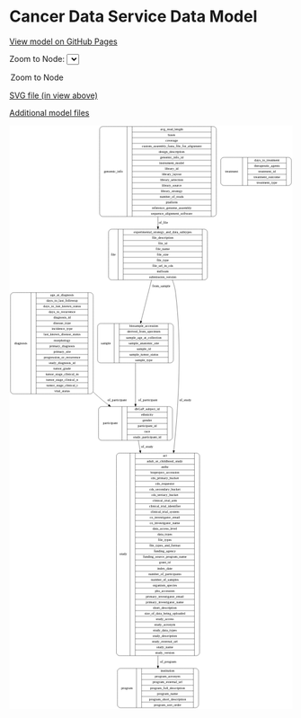 <link rel='stylesheet' href="assets/style.css">
<link rel='stylesheet' href="https://unpkg.com/leaflet@1.5.1/dist/leaflet.css" integrity="sha512-xwE/Az9zrjBIphAcBb3F6JVqxf46+CDLwfLMHloNu6KEQCAWi6HcDUbeOfBIptF7tcCzusKFjFw2yuvEpDL9wQ==" crossorigin="">
<script type="text/javascript" src="https://code.jquery.com/jquery-3.2.1.min.js"></script>
<script type="text/javascript"  src="https://unpkg.com/leaflet@1.5.1/dist/leaflet.js"></script>
<script type="text/javascript" src="assets/actions.js"></script>

Cancer Data Service Data Model
==============================

[View model on GitHub Pages](https://cbiit.github.io/cds-model)



Zoom to Node: <select id="node_select">
  <option value="">Zoom to Node</option>
</select>
<div id="model"></div>

<p>
<a href="./model-desc/cds-model.svg">SVG file (in view above)</a>
<p>
<a href="./model-desc">Additional model files</a>
<div id='graph' style='display:off;'>
<svg width="1157pt" height="2385pt"
 viewBox="0.00 0.00 1156.50 2385.00" xmlns="http://www.w3.org/2000/svg" xmlns:xlink="http://www.w3.org/1999/xlink">
<g id="graph0" class="graph" transform="scale(1 1) rotate(0) translate(4 2381)">
<title>Perl</title>
<polygon fill="#ffffff" stroke="transparent" points="-4,4 -4,-2381 1152.5,-2381 1152.5,4 -4,4"/>
<!-- diagnosis -->
<g id="node1" class="node">
<title>diagnosis</title>
<path fill="none" stroke="#000000" d="M12,-1283.5C12,-1283.5 326,-1283.5 326,-1283.5 332,-1283.5 338,-1289.5 338,-1295.5 338,-1295.5 338,-1685.5 338,-1685.5 338,-1691.5 332,-1697.5 326,-1697.5 326,-1697.5 12,-1697.5 12,-1697.5 6,-1697.5 0,-1691.5 0,-1685.5 0,-1685.5 0,-1295.5 0,-1295.5 0,-1289.5 6,-1283.5 12,-1283.5"/>
<text text-anchor="middle" x="42" y="-1486.8" font-family="Times,serif" font-size="14.00" fill="#000000">diagnosis</text>
<polyline fill="none" stroke="#000000" points="84,-1283.5 84,-1697.5 "/>
<text text-anchor="middle" x="94.5" y="-1486.8" font-family="Times,serif" font-size="14.00" fill="#000000"> </text>
<polyline fill="none" stroke="#000000" points="105,-1283.5 105,-1697.5 "/>
<text text-anchor="middle" x="211" y="-1682.3" font-family="Times,serif" font-size="14.00" fill="#000000">age_at_diagnosis</text>
<polyline fill="none" stroke="#000000" points="105,-1674.5 317,-1674.5 "/>
<text text-anchor="middle" x="211" y="-1659.3" font-family="Times,serif" font-size="14.00" fill="#000000">days_to_last_followup</text>
<polyline fill="none" stroke="#000000" points="105,-1651.5 317,-1651.5 "/>
<text text-anchor="middle" x="211" y="-1636.3" font-family="Times,serif" font-size="14.00" fill="#000000">days_to_last_known_status</text>
<polyline fill="none" stroke="#000000" points="105,-1628.5 317,-1628.5 "/>
<text text-anchor="middle" x="211" y="-1613.3" font-family="Times,serif" font-size="14.00" fill="#000000">days_to_recurrence</text>
<polyline fill="none" stroke="#000000" points="105,-1605.5 317,-1605.5 "/>
<text text-anchor="middle" x="211" y="-1590.3" font-family="Times,serif" font-size="14.00" fill="#000000">diagnosis_id</text>
<polyline fill="none" stroke="#000000" points="105,-1582.5 317,-1582.5 "/>
<text text-anchor="middle" x="211" y="-1567.3" font-family="Times,serif" font-size="14.00" fill="#000000">disease_type</text>
<polyline fill="none" stroke="#000000" points="105,-1559.5 317,-1559.5 "/>
<text text-anchor="middle" x="211" y="-1544.3" font-family="Times,serif" font-size="14.00" fill="#000000">incidence_type</text>
<polyline fill="none" stroke="#000000" points="105,-1536.5 317,-1536.5 "/>
<text text-anchor="middle" x="211" y="-1521.3" font-family="Times,serif" font-size="14.00" fill="#000000">last_known_disease_status</text>
<polyline fill="none" stroke="#000000" points="105,-1513.5 317,-1513.5 "/>
<text text-anchor="middle" x="211" y="-1498.3" font-family="Times,serif" font-size="14.00" fill="#000000">morphology</text>
<polyline fill="none" stroke="#000000" points="105,-1490.5 317,-1490.5 "/>
<text text-anchor="middle" x="211" y="-1475.3" font-family="Times,serif" font-size="14.00" fill="#000000">primary_diagnosis</text>
<polyline fill="none" stroke="#000000" points="105,-1467.5 317,-1467.5 "/>
<text text-anchor="middle" x="211" y="-1452.3" font-family="Times,serif" font-size="14.00" fill="#000000">primary_site</text>
<polyline fill="none" stroke="#000000" points="105,-1444.5 317,-1444.5 "/>
<text text-anchor="middle" x="211" y="-1429.3" font-family="Times,serif" font-size="14.00" fill="#000000">progression_or_recurrence</text>
<polyline fill="none" stroke="#000000" points="105,-1421.5 317,-1421.5 "/>
<text text-anchor="middle" x="211" y="-1406.3" font-family="Times,serif" font-size="14.00" fill="#000000">study_diagnosis_id</text>
<polyline fill="none" stroke="#000000" points="105,-1398.5 317,-1398.5 "/>
<text text-anchor="middle" x="211" y="-1383.3" font-family="Times,serif" font-size="14.00" fill="#000000">tumor_grade</text>
<polyline fill="none" stroke="#000000" points="105,-1375.5 317,-1375.5 "/>
<text text-anchor="middle" x="211" y="-1360.3" font-family="Times,serif" font-size="14.00" fill="#000000">tumor_stage_clinical_m</text>
<polyline fill="none" stroke="#000000" points="105,-1352.5 317,-1352.5 "/>
<text text-anchor="middle" x="211" y="-1337.3" font-family="Times,serif" font-size="14.00" fill="#000000">tumor_stage_clinical_n</text>
<polyline fill="none" stroke="#000000" points="105,-1329.5 317,-1329.5 "/>
<text text-anchor="middle" x="211" y="-1314.3" font-family="Times,serif" font-size="14.00" fill="#000000">tumor_stage_clinical_t</text>
<polyline fill="none" stroke="#000000" points="105,-1306.5 317,-1306.5 "/>
<text text-anchor="middle" x="211" y="-1291.3" font-family="Times,serif" font-size="14.00" fill="#000000">vital_status</text>
<polyline fill="none" stroke="#000000" points="317,-1283.5 317,-1697.5 "/>
<text text-anchor="middle" x="327.5" y="-1486.8" font-family="Times,serif" font-size="14.00" fill="#000000"> </text>
</g>
<!-- participant -->
<g id="node3" class="node">
<title>participant</title>
<path fill="none" stroke="#000000" d="M372,-1093.5C372,-1093.5 650,-1093.5 650,-1093.5 656,-1093.5 662,-1099.5 662,-1105.5 662,-1105.5 662,-1219.5 662,-1219.5 662,-1225.5 656,-1231.5 650,-1231.5 650,-1231.5 372,-1231.5 372,-1231.5 366,-1231.5 360,-1225.5 360,-1219.5 360,-1219.5 360,-1105.5 360,-1105.5 360,-1099.5 366,-1093.5 372,-1093.5"/>
<text text-anchor="middle" x="408" y="-1158.8" font-family="Times,serif" font-size="14.00" fill="#000000">participant</text>
<polyline fill="none" stroke="#000000" points="456,-1093.5 456,-1231.5 "/>
<text text-anchor="middle" x="466.5" y="-1158.8" font-family="Times,serif" font-size="14.00" fill="#000000"> </text>
<polyline fill="none" stroke="#000000" points="477,-1093.5 477,-1231.5 "/>
<text text-anchor="middle" x="559" y="-1216.3" font-family="Times,serif" font-size="14.00" fill="#000000">dbGaP_subject_id</text>
<polyline fill="none" stroke="#000000" points="477,-1208.5 641,-1208.5 "/>
<text text-anchor="middle" x="559" y="-1193.3" font-family="Times,serif" font-size="14.00" fill="#000000">ethnicity</text>
<polyline fill="none" stroke="#000000" points="477,-1185.5 641,-1185.5 "/>
<text text-anchor="middle" x="559" y="-1170.3" font-family="Times,serif" font-size="14.00" fill="#000000">gender</text>
<polyline fill="none" stroke="#000000" points="477,-1162.5 641,-1162.5 "/>
<text text-anchor="middle" x="559" y="-1147.3" font-family="Times,serif" font-size="14.00" fill="#000000">participant_id</text>
<polyline fill="none" stroke="#000000" points="477,-1139.5 641,-1139.5 "/>
<text text-anchor="middle" x="559" y="-1124.3" font-family="Times,serif" font-size="14.00" fill="#000000">race</text>
<polyline fill="none" stroke="#000000" points="477,-1116.5 641,-1116.5 "/>
<text text-anchor="middle" x="559" y="-1101.3" font-family="Times,serif" font-size="14.00" fill="#000000">study_participant_id</text>
<polyline fill="none" stroke="#000000" points="641,-1093.5 641,-1231.5 "/>
<text text-anchor="middle" x="651.5" y="-1158.8" font-family="Times,serif" font-size="14.00" fill="#000000"> </text>
</g>
<!-- diagnosis&#45;&gt;participant -->
<g id="edge6" class="edge">
<title>diagnosis&#45;&gt;participant</title>
<path fill="none" stroke="#000000" d="M338.1294,-1291.3634C341.0839,-1288.5331 344.0419,-1285.7432 347,-1283 363.7744,-1267.4442 382.555,-1252.0486 401.2538,-1237.7274"/>
<polygon fill="#000000" stroke="#000000" points="403.4036,-1240.4897 409.2565,-1231.6582 399.1737,-1234.9122 403.4036,-1240.4897"/>
<text text-anchor="middle" x="435.5" y="-1253.8" font-family="Times,serif" font-size="14.00" fill="#000000">of_participant</text>
</g>
<!-- sample -->
<g id="node2" class="node">
<title>sample</title>
<path fill="none" stroke="#000000" d="M368,-1410C368,-1410 654,-1410 654,-1410 660,-1410 666,-1416 666,-1422 666,-1422 666,-1559 666,-1559 666,-1565 660,-1571 654,-1571 654,-1571 368,-1571 368,-1571 362,-1571 356,-1565 356,-1559 356,-1559 356,-1422 356,-1422 356,-1416 362,-1410 368,-1410"/>
<text text-anchor="middle" x="390" y="-1486.8" font-family="Times,serif" font-size="14.00" fill="#000000">sample</text>
<polyline fill="none" stroke="#000000" points="424,-1410 424,-1571 "/>
<text text-anchor="middle" x="434.5" y="-1486.8" font-family="Times,serif" font-size="14.00" fill="#000000"> </text>
<polyline fill="none" stroke="#000000" points="445,-1410 445,-1571 "/>
<text text-anchor="middle" x="545" y="-1555.8" font-family="Times,serif" font-size="14.00" fill="#000000">biosample_accession</text>
<polyline fill="none" stroke="#000000" points="445,-1548 645,-1548 "/>
<text text-anchor="middle" x="545" y="-1532.8" font-family="Times,serif" font-size="14.00" fill="#000000">derived_from_specimen</text>
<polyline fill="none" stroke="#000000" points="445,-1525 645,-1525 "/>
<text text-anchor="middle" x="545" y="-1509.8" font-family="Times,serif" font-size="14.00" fill="#000000">sample_age_at_collection</text>
<polyline fill="none" stroke="#000000" points="445,-1502 645,-1502 "/>
<text text-anchor="middle" x="545" y="-1486.8" font-family="Times,serif" font-size="14.00" fill="#000000">sample_anatomic_site</text>
<polyline fill="none" stroke="#000000" points="445,-1479 645,-1479 "/>
<text text-anchor="middle" x="545" y="-1463.8" font-family="Times,serif" font-size="14.00" fill="#000000">sample_id</text>
<polyline fill="none" stroke="#000000" points="445,-1456 645,-1456 "/>
<text text-anchor="middle" x="545" y="-1440.8" font-family="Times,serif" font-size="14.00" fill="#000000">sample_tumor_status</text>
<polyline fill="none" stroke="#000000" points="445,-1433 645,-1433 "/>
<text text-anchor="middle" x="545" y="-1417.8" font-family="Times,serif" font-size="14.00" fill="#000000">sample_type</text>
<polyline fill="none" stroke="#000000" points="645,-1410 645,-1571 "/>
<text text-anchor="middle" x="655.5" y="-1486.8" font-family="Times,serif" font-size="14.00" fill="#000000"> </text>
</g>
<!-- sample&#45;&gt;participant -->
<g id="edge7" class="edge">
<title>sample&#45;&gt;participant</title>
<path fill="none" stroke="#000000" d="M511,-1409.8421C511,-1358.7344 511,-1292.9196 511,-1242.0303"/>
<polygon fill="#000000" stroke="#000000" points="514.5001,-1241.7346 511,-1231.7347 507.5001,-1241.7347 514.5001,-1241.7346"/>
<text text-anchor="middle" x="561.5" y="-1253.8" font-family="Times,serif" font-size="14.00" fill="#000000">of_participant</text>
</g>
<!-- study -->
<g id="node4" class="node">
<title>study</title>
<path fill="none" stroke="#000000" d="M445,-213.5C445,-213.5 761,-213.5 761,-213.5 767,-213.5 773,-219.5 773,-225.5 773,-225.5 773,-1029.5 773,-1029.5 773,-1035.5 767,-1041.5 761,-1041.5 761,-1041.5 445,-1041.5 445,-1041.5 439,-1041.5 433,-1035.5 433,-1029.5 433,-1029.5 433,-225.5 433,-225.5 433,-219.5 439,-213.5 445,-213.5"/>
<text text-anchor="middle" x="461" y="-623.8" font-family="Times,serif" font-size="14.00" fill="#000000">study</text>
<polyline fill="none" stroke="#000000" points="489,-213.5 489,-1041.5 "/>
<text text-anchor="middle" x="499.5" y="-623.8" font-family="Times,serif" font-size="14.00" fill="#000000"> </text>
<polyline fill="none" stroke="#000000" points="510,-213.5 510,-1041.5 "/>
<text text-anchor="middle" x="631" y="-1026.3" font-family="Times,serif" font-size="14.00" fill="#000000">acl</text>
<polyline fill="none" stroke="#000000" points="510,-1018.5 752,-1018.5 "/>
<text text-anchor="middle" x="631" y="-1003.3" font-family="Times,serif" font-size="14.00" fill="#000000">adult_or_childhood_study</text>
<polyline fill="none" stroke="#000000" points="510,-995.5 752,-995.5 "/>
<text text-anchor="middle" x="631" y="-980.3" font-family="Times,serif" font-size="14.00" fill="#000000">authz</text>
<polyline fill="none" stroke="#000000" points="510,-972.5 752,-972.5 "/>
<text text-anchor="middle" x="631" y="-957.3" font-family="Times,serif" font-size="14.00" fill="#000000">bioproject_accession</text>
<polyline fill="none" stroke="#000000" points="510,-949.5 752,-949.5 "/>
<text text-anchor="middle" x="631" y="-934.3" font-family="Times,serif" font-size="14.00" fill="#000000">cds_primary_bucket</text>
<polyline fill="none" stroke="#000000" points="510,-926.5 752,-926.5 "/>
<text text-anchor="middle" x="631" y="-911.3" font-family="Times,serif" font-size="14.00" fill="#000000">cds_requestor</text>
<polyline fill="none" stroke="#000000" points="510,-903.5 752,-903.5 "/>
<text text-anchor="middle" x="631" y="-888.3" font-family="Times,serif" font-size="14.00" fill="#000000">cds_secondary_bucket</text>
<polyline fill="none" stroke="#000000" points="510,-880.5 752,-880.5 "/>
<text text-anchor="middle" x="631" y="-865.3" font-family="Times,serif" font-size="14.00" fill="#000000">cds_tertiary_bucket</text>
<polyline fill="none" stroke="#000000" points="510,-857.5 752,-857.5 "/>
<text text-anchor="middle" x="631" y="-842.3" font-family="Times,serif" font-size="14.00" fill="#000000">clinical_trial_arm</text>
<polyline fill="none" stroke="#000000" points="510,-834.5 752,-834.5 "/>
<text text-anchor="middle" x="631" y="-819.3" font-family="Times,serif" font-size="14.00" fill="#000000">clinical_trial_identifier</text>
<polyline fill="none" stroke="#000000" points="510,-811.5 752,-811.5 "/>
<text text-anchor="middle" x="631" y="-796.3" font-family="Times,serif" font-size="14.00" fill="#000000">clinical_trial_system</text>
<polyline fill="none" stroke="#000000" points="510,-788.5 752,-788.5 "/>
<text text-anchor="middle" x="631" y="-773.3" font-family="Times,serif" font-size="14.00" fill="#000000">co_investigator_email</text>
<polyline fill="none" stroke="#000000" points="510,-765.5 752,-765.5 "/>
<text text-anchor="middle" x="631" y="-750.3" font-family="Times,serif" font-size="14.00" fill="#000000">co_investigator_name</text>
<polyline fill="none" stroke="#000000" points="510,-742.5 752,-742.5 "/>
<text text-anchor="middle" x="631" y="-727.3" font-family="Times,serif" font-size="14.00" fill="#000000">data_access_level</text>
<polyline fill="none" stroke="#000000" points="510,-719.5 752,-719.5 "/>
<text text-anchor="middle" x="631" y="-704.3" font-family="Times,serif" font-size="14.00" fill="#000000">data_types</text>
<polyline fill="none" stroke="#000000" points="510,-696.5 752,-696.5 "/>
<text text-anchor="middle" x="631" y="-681.3" font-family="Times,serif" font-size="14.00" fill="#000000">file_types</text>
<polyline fill="none" stroke="#000000" points="510,-673.5 752,-673.5 "/>
<text text-anchor="middle" x="631" y="-658.3" font-family="Times,serif" font-size="14.00" fill="#000000">file_types_and_format</text>
<polyline fill="none" stroke="#000000" points="510,-650.5 752,-650.5 "/>
<text text-anchor="middle" x="631" y="-635.3" font-family="Times,serif" font-size="14.00" fill="#000000">funding_agency</text>
<polyline fill="none" stroke="#000000" points="510,-627.5 752,-627.5 "/>
<text text-anchor="middle" x="631" y="-612.3" font-family="Times,serif" font-size="14.00" fill="#000000">funding_source_program_name</text>
<polyline fill="none" stroke="#000000" points="510,-604.5 752,-604.5 "/>
<text text-anchor="middle" x="631" y="-589.3" font-family="Times,serif" font-size="14.00" fill="#000000">grant_id</text>
<polyline fill="none" stroke="#000000" points="510,-581.5 752,-581.5 "/>
<text text-anchor="middle" x="631" y="-566.3" font-family="Times,serif" font-size="14.00" fill="#000000">index_date</text>
<polyline fill="none" stroke="#000000" points="510,-558.5 752,-558.5 "/>
<text text-anchor="middle" x="631" y="-543.3" font-family="Times,serif" font-size="14.00" fill="#000000">number_of_participants</text>
<polyline fill="none" stroke="#000000" points="510,-535.5 752,-535.5 "/>
<text text-anchor="middle" x="631" y="-520.3" font-family="Times,serif" font-size="14.00" fill="#000000">number_of_samples</text>
<polyline fill="none" stroke="#000000" points="510,-512.5 752,-512.5 "/>
<text text-anchor="middle" x="631" y="-497.3" font-family="Times,serif" font-size="14.00" fill="#000000">organism_species</text>
<polyline fill="none" stroke="#000000" points="510,-489.5 752,-489.5 "/>
<text text-anchor="middle" x="631" y="-474.3" font-family="Times,serif" font-size="14.00" fill="#000000">phs_accession</text>
<polyline fill="none" stroke="#000000" points="510,-466.5 752,-466.5 "/>
<text text-anchor="middle" x="631" y="-451.3" font-family="Times,serif" font-size="14.00" fill="#000000">primary_investigator_email</text>
<polyline fill="none" stroke="#000000" points="510,-443.5 752,-443.5 "/>
<text text-anchor="middle" x="631" y="-428.3" font-family="Times,serif" font-size="14.00" fill="#000000">primary_investigator_name</text>
<polyline fill="none" stroke="#000000" points="510,-420.5 752,-420.5 "/>
<text text-anchor="middle" x="631" y="-405.3" font-family="Times,serif" font-size="14.00" fill="#000000">short_description</text>
<polyline fill="none" stroke="#000000" points="510,-397.5 752,-397.5 "/>
<text text-anchor="middle" x="631" y="-382.3" font-family="Times,serif" font-size="14.00" fill="#000000">size_of_data_being_uploaded</text>
<polyline fill="none" stroke="#000000" points="510,-374.5 752,-374.5 "/>
<text text-anchor="middle" x="631" y="-359.3" font-family="Times,serif" font-size="14.00" fill="#000000">study_access</text>
<polyline fill="none" stroke="#000000" points="510,-351.5 752,-351.5 "/>
<text text-anchor="middle" x="631" y="-336.3" font-family="Times,serif" font-size="14.00" fill="#000000">study_acronym</text>
<polyline fill="none" stroke="#000000" points="510,-328.5 752,-328.5 "/>
<text text-anchor="middle" x="631" y="-313.3" font-family="Times,serif" font-size="14.00" fill="#000000">study_data_types</text>
<polyline fill="none" stroke="#000000" points="510,-305.5 752,-305.5 "/>
<text text-anchor="middle" x="631" y="-290.3" font-family="Times,serif" font-size="14.00" fill="#000000">study_description</text>
<polyline fill="none" stroke="#000000" points="510,-282.5 752,-282.5 "/>
<text text-anchor="middle" x="631" y="-267.3" font-family="Times,serif" font-size="14.00" fill="#000000">study_external_url</text>
<polyline fill="none" stroke="#000000" points="510,-259.5 752,-259.5 "/>
<text text-anchor="middle" x="631" y="-244.3" font-family="Times,serif" font-size="14.00" fill="#000000">study_name</text>
<polyline fill="none" stroke="#000000" points="510,-236.5 752,-236.5 "/>
<text text-anchor="middle" x="631" y="-221.3" font-family="Times,serif" font-size="14.00" fill="#000000">study_version</text>
<polyline fill="none" stroke="#000000" points="752,-213.5 752,-1041.5 "/>
<text text-anchor="middle" x="762.5" y="-623.8" font-family="Times,serif" font-size="14.00" fill="#000000"> </text>
</g>
<!-- participant&#45;&gt;study -->
<g id="edge1" class="edge">
<title>participant&#45;&gt;study</title>
<path fill="none" stroke="#000000" d="M522.886,-1093.3802C525.0676,-1080.6937 527.4829,-1066.6481 530.0742,-1051.5795"/>
<polygon fill="#000000" stroke="#000000" points="533.5563,-1051.9821 531.8017,-1041.5335 526.6575,-1050.7957 533.5563,-1051.9821"/>
<text text-anchor="middle" x="558.5" y="-1063.8" font-family="Times,serif" font-size="14.00" fill="#000000">of_study</text>
</g>
<!-- program -->
<g id="node7" class="node">
<title>program</title>
<path fill="none" stroke="#000000" d="M449,-.5C449,-.5 757,-.5 757,-.5 763,-.5 769,-6.5 769,-12.5 769,-12.5 769,-149.5 769,-149.5 769,-155.5 763,-161.5 757,-161.5 757,-161.5 449,-161.5 449,-161.5 443,-161.5 437,-155.5 437,-149.5 437,-149.5 437,-12.5 437,-12.5 437,-6.5 443,-.5 449,-.5"/>
<text text-anchor="middle" x="476" y="-77.3" font-family="Times,serif" font-size="14.00" fill="#000000">program</text>
<polyline fill="none" stroke="#000000" points="515,-.5 515,-161.5 "/>
<text text-anchor="middle" x="525.5" y="-77.3" font-family="Times,serif" font-size="14.00" fill="#000000"> </text>
<polyline fill="none" stroke="#000000" points="536,-.5 536,-161.5 "/>
<text text-anchor="middle" x="642" y="-146.3" font-family="Times,serif" font-size="14.00" fill="#000000">institution</text>
<polyline fill="none" stroke="#000000" points="536,-138.5 748,-138.5 "/>
<text text-anchor="middle" x="642" y="-123.3" font-family="Times,serif" font-size="14.00" fill="#000000">program_acronym</text>
<polyline fill="none" stroke="#000000" points="536,-115.5 748,-115.5 "/>
<text text-anchor="middle" x="642" y="-100.3" font-family="Times,serif" font-size="14.00" fill="#000000">program_external_url</text>
<polyline fill="none" stroke="#000000" points="536,-92.5 748,-92.5 "/>
<text text-anchor="middle" x="642" y="-77.3" font-family="Times,serif" font-size="14.00" fill="#000000">program_full_description</text>
<polyline fill="none" stroke="#000000" points="536,-69.5 748,-69.5 "/>
<text text-anchor="middle" x="642" y="-54.3" font-family="Times,serif" font-size="14.00" fill="#000000">program_name</text>
<polyline fill="none" stroke="#000000" points="536,-46.5 748,-46.5 "/>
<text text-anchor="middle" x="642" y="-31.3" font-family="Times,serif" font-size="14.00" fill="#000000">program_short_description</text>
<polyline fill="none" stroke="#000000" points="536,-23.5 748,-23.5 "/>
<text text-anchor="middle" x="642" y="-8.3" font-family="Times,serif" font-size="14.00" fill="#000000">program_sort_order</text>
<polyline fill="none" stroke="#000000" points="748,-.5 748,-161.5 "/>
<text text-anchor="middle" x="758.5" y="-77.3" font-family="Times,serif" font-size="14.00" fill="#000000"> </text>
</g>
<!-- study&#45;&gt;program -->
<g id="edge3" class="edge">
<title>study&#45;&gt;program</title>
<path fill="none" stroke="#000000" d="M603,-213.2924C603,-198.6089 603,-184.6733 603,-171.7422"/>
<polygon fill="#000000" stroke="#000000" points="606.5001,-171.592 603,-161.592 599.5001,-171.5921 606.5001,-171.592"/>
<text text-anchor="middle" x="644.5" y="-183.8" font-family="Times,serif" font-size="14.00" fill="#000000">of_program</text>
</g>
<!-- treatment -->
<g id="node5" class="node">
<title>treatment</title>
<path fill="none" stroke="#000000" d="M871.5,-2135C871.5,-2135 1136.5,-2135 1136.5,-2135 1142.5,-2135 1148.5,-2141 1148.5,-2147 1148.5,-2147 1148.5,-2238 1148.5,-2238 1148.5,-2244 1142.5,-2250 1136.5,-2250 1136.5,-2250 871.5,-2250 871.5,-2250 865.5,-2250 859.5,-2244 859.5,-2238 859.5,-2238 859.5,-2147 859.5,-2147 859.5,-2141 865.5,-2135 871.5,-2135"/>
<text text-anchor="middle" x="904" y="-2188.8" font-family="Times,serif" font-size="14.00" fill="#000000">treatment</text>
<polyline fill="none" stroke="#000000" points="948.5,-2135 948.5,-2250 "/>
<text text-anchor="middle" x="959" y="-2188.8" font-family="Times,serif" font-size="14.00" fill="#000000"> </text>
<polyline fill="none" stroke="#000000" points="969.5,-2135 969.5,-2250 "/>
<text text-anchor="middle" x="1048.5" y="-2234.8" font-family="Times,serif" font-size="14.00" fill="#000000">days_to_treatment</text>
<polyline fill="none" stroke="#000000" points="969.5,-2227 1127.5,-2227 "/>
<text text-anchor="middle" x="1048.5" y="-2211.8" font-family="Times,serif" font-size="14.00" fill="#000000">therapeutic_agents</text>
<polyline fill="none" stroke="#000000" points="969.5,-2204 1127.5,-2204 "/>
<text text-anchor="middle" x="1048.5" y="-2188.8" font-family="Times,serif" font-size="14.00" fill="#000000">treatment_id</text>
<polyline fill="none" stroke="#000000" points="969.5,-2181 1127.5,-2181 "/>
<text text-anchor="middle" x="1048.5" y="-2165.8" font-family="Times,serif" font-size="14.00" fill="#000000">treatment_outcome</text>
<polyline fill="none" stroke="#000000" points="969.5,-2158 1127.5,-2158 "/>
<text text-anchor="middle" x="1048.5" y="-2142.8" font-family="Times,serif" font-size="14.00" fill="#000000">treatment_type</text>
<polyline fill="none" stroke="#000000" points="1127.5,-2135 1127.5,-2250 "/>
<text text-anchor="middle" x="1138" y="-2188.8" font-family="Times,serif" font-size="14.00" fill="#000000"> </text>
</g>
<!-- file -->
<g id="node6" class="node">
<title>file</title>
<path fill="none" stroke="#000000" d="M413,-1749.5C413,-1749.5 793,-1749.5 793,-1749.5 799,-1749.5 805,-1755.5 805,-1761.5 805,-1761.5 805,-1944.5 805,-1944.5 805,-1950.5 799,-1956.5 793,-1956.5 793,-1956.5 413,-1956.5 413,-1956.5 407,-1956.5 401,-1950.5 401,-1944.5 401,-1944.5 401,-1761.5 401,-1761.5 401,-1755.5 407,-1749.5 413,-1749.5"/>
<text text-anchor="middle" x="420.5" y="-1849.3" font-family="Times,serif" font-size="14.00" fill="#000000">file</text>
<polyline fill="none" stroke="#000000" points="440,-1749.5 440,-1956.5 "/>
<text text-anchor="middle" x="450.5" y="-1849.3" font-family="Times,serif" font-size="14.00" fill="#000000"> </text>
<polyline fill="none" stroke="#000000" points="461,-1749.5 461,-1956.5 "/>
<text text-anchor="middle" x="622.5" y="-1941.3" font-family="Times,serif" font-size="14.00" fill="#000000">experimental_strategy_and_data_subtypes</text>
<polyline fill="none" stroke="#000000" points="461,-1933.5 784,-1933.5 "/>
<text text-anchor="middle" x="622.5" y="-1918.3" font-family="Times,serif" font-size="14.00" fill="#000000">file_description</text>
<polyline fill="none" stroke="#000000" points="461,-1910.5 784,-1910.5 "/>
<text text-anchor="middle" x="622.5" y="-1895.3" font-family="Times,serif" font-size="14.00" fill="#000000">file_id</text>
<polyline fill="none" stroke="#000000" points="461,-1887.5 784,-1887.5 "/>
<text text-anchor="middle" x="622.5" y="-1872.3" font-family="Times,serif" font-size="14.00" fill="#000000">file_name</text>
<polyline fill="none" stroke="#000000" points="461,-1864.5 784,-1864.5 "/>
<text text-anchor="middle" x="622.5" y="-1849.3" font-family="Times,serif" font-size="14.00" fill="#000000">file_size</text>
<polyline fill="none" stroke="#000000" points="461,-1841.5 784,-1841.5 "/>
<text text-anchor="middle" x="622.5" y="-1826.3" font-family="Times,serif" font-size="14.00" fill="#000000">file_type</text>
<polyline fill="none" stroke="#000000" points="461,-1818.5 784,-1818.5 "/>
<text text-anchor="middle" x="622.5" y="-1803.3" font-family="Times,serif" font-size="14.00" fill="#000000">file_url_in_cds</text>
<polyline fill="none" stroke="#000000" points="461,-1795.5 784,-1795.5 "/>
<text text-anchor="middle" x="622.5" y="-1780.3" font-family="Times,serif" font-size="14.00" fill="#000000">md5sum</text>
<polyline fill="none" stroke="#000000" points="461,-1772.5 784,-1772.5 "/>
<text text-anchor="middle" x="622.5" y="-1757.3" font-family="Times,serif" font-size="14.00" fill="#000000">submission_version</text>
<polyline fill="none" stroke="#000000" points="784,-1749.5 784,-1956.5 "/>
<text text-anchor="middle" x="794.5" y="-1849.3" font-family="Times,serif" font-size="14.00" fill="#000000"> </text>
</g>
<!-- file&#45;&gt;sample -->
<g id="edge5" class="edge">
<title>file&#45;&gt;sample</title>
<path fill="none" stroke="#000000" d="M576.6365,-1749.122C563.1433,-1695.9559 546.875,-1631.8555 533.9104,-1580.7721"/>
<polygon fill="#000000" stroke="#000000" points="537.299,-1579.8956 531.4466,-1571.0639 530.5141,-1581.6176 537.299,-1579.8956"/>
<text text-anchor="middle" x="616.5" y="-1719.8" font-family="Times,serif" font-size="14.00" fill="#000000">from_sample</text>
</g>
<!-- file&#45;&gt;study -->
<g id="edge2" class="edge">
<title>file&#45;&gt;study</title>
<path fill="none" stroke="#000000" d="M661.762,-1749.3572C668.0628,-1732.6872 672.9407,-1715.2351 675,-1698 700.3458,-1485.8689 688.5287,-1248.9425 667.7607,-1052.0179"/>
<polygon fill="#000000" stroke="#000000" points="671.21,-1051.3553 666.6694,-1041.7828 664.2494,-1052.0975 671.21,-1051.3553"/>
<text text-anchor="middle" x="714.5" y="-1253.8" font-family="Times,serif" font-size="14.00" fill="#000000">of_study</text>
</g>
<!-- genomic_info -->
<g id="node8" class="node">
<title>genomic_info</title>
<path fill="none" stroke="#000000" d="M376.5,-2008.5C376.5,-2008.5 829.5,-2008.5 829.5,-2008.5 835.5,-2008.5 841.5,-2014.5 841.5,-2020.5 841.5,-2020.5 841.5,-2364.5 841.5,-2364.5 841.5,-2370.5 835.5,-2376.5 829.5,-2376.5 829.5,-2376.5 376.5,-2376.5 376.5,-2376.5 370.5,-2376.5 364.5,-2370.5 364.5,-2364.5 364.5,-2364.5 364.5,-2020.5 364.5,-2020.5 364.5,-2014.5 370.5,-2008.5 376.5,-2008.5"/>
<text text-anchor="middle" x="420.5" y="-2188.8" font-family="Times,serif" font-size="14.00" fill="#000000">genomic_info</text>
<polyline fill="none" stroke="#000000" points="476.5,-2008.5 476.5,-2376.5 "/>
<text text-anchor="middle" x="487" y="-2188.8" font-family="Times,serif" font-size="14.00" fill="#000000"> </text>
<polyline fill="none" stroke="#000000" points="497.5,-2008.5 497.5,-2376.5 "/>
<text text-anchor="middle" x="659" y="-2361.3" font-family="Times,serif" font-size="14.00" fill="#000000">avg_read_length</text>
<polyline fill="none" stroke="#000000" points="497.5,-2353.5 820.5,-2353.5 "/>
<text text-anchor="middle" x="659" y="-2338.3" font-family="Times,serif" font-size="14.00" fill="#000000">bases</text>
<polyline fill="none" stroke="#000000" points="497.5,-2330.5 820.5,-2330.5 "/>
<text text-anchor="middle" x="659" y="-2315.3" font-family="Times,serif" font-size="14.00" fill="#000000">coverage</text>
<polyline fill="none" stroke="#000000" points="497.5,-2307.5 820.5,-2307.5 "/>
<text text-anchor="middle" x="659" y="-2292.3" font-family="Times,serif" font-size="14.00" fill="#000000">custom_assembly_fasta_file_for_alignment</text>
<polyline fill="none" stroke="#000000" points="497.5,-2284.5 820.5,-2284.5 "/>
<text text-anchor="middle" x="659" y="-2269.3" font-family="Times,serif" font-size="14.00" fill="#000000">design_description</text>
<polyline fill="none" stroke="#000000" points="497.5,-2261.5 820.5,-2261.5 "/>
<text text-anchor="middle" x="659" y="-2246.3" font-family="Times,serif" font-size="14.00" fill="#000000">genomic_info_id</text>
<polyline fill="none" stroke="#000000" points="497.5,-2238.5 820.5,-2238.5 "/>
<text text-anchor="middle" x="659" y="-2223.3" font-family="Times,serif" font-size="14.00" fill="#000000">instrument_model</text>
<polyline fill="none" stroke="#000000" points="497.5,-2215.5 820.5,-2215.5 "/>
<text text-anchor="middle" x="659" y="-2200.3" font-family="Times,serif" font-size="14.00" fill="#000000">library_id</text>
<polyline fill="none" stroke="#000000" points="497.5,-2192.5 820.5,-2192.5 "/>
<text text-anchor="middle" x="659" y="-2177.3" font-family="Times,serif" font-size="14.00" fill="#000000">library_layout</text>
<polyline fill="none" stroke="#000000" points="497.5,-2169.5 820.5,-2169.5 "/>
<text text-anchor="middle" x="659" y="-2154.3" font-family="Times,serif" font-size="14.00" fill="#000000">library_selection</text>
<polyline fill="none" stroke="#000000" points="497.5,-2146.5 820.5,-2146.5 "/>
<text text-anchor="middle" x="659" y="-2131.3" font-family="Times,serif" font-size="14.00" fill="#000000">library_source</text>
<polyline fill="none" stroke="#000000" points="497.5,-2123.5 820.5,-2123.5 "/>
<text text-anchor="middle" x="659" y="-2108.3" font-family="Times,serif" font-size="14.00" fill="#000000">library_strategy</text>
<polyline fill="none" stroke="#000000" points="497.5,-2100.5 820.5,-2100.5 "/>
<text text-anchor="middle" x="659" y="-2085.3" font-family="Times,serif" font-size="14.00" fill="#000000">number_of_reads</text>
<polyline fill="none" stroke="#000000" points="497.5,-2077.5 820.5,-2077.5 "/>
<text text-anchor="middle" x="659" y="-2062.3" font-family="Times,serif" font-size="14.00" fill="#000000">platform</text>
<polyline fill="none" stroke="#000000" points="497.5,-2054.5 820.5,-2054.5 "/>
<text text-anchor="middle" x="659" y="-2039.3" font-family="Times,serif" font-size="14.00" fill="#000000">reference_genome_assembly</text>
<polyline fill="none" stroke="#000000" points="497.5,-2031.5 820.5,-2031.5 "/>
<text text-anchor="middle" x="659" y="-2016.3" font-family="Times,serif" font-size="14.00" fill="#000000">sequence_alignment_software</text>
<polyline fill="none" stroke="#000000" points="820.5,-2008.5 820.5,-2376.5 "/>
<text text-anchor="middle" x="831" y="-2188.8" font-family="Times,serif" font-size="14.00" fill="#000000"> </text>
</g>
<!-- genomic_info&#45;&gt;file -->
<g id="edge4" class="edge">
<title>genomic_info&#45;&gt;file</title>
<path fill="none" stroke="#000000" d="M603,-2008.3433C603,-1994.3068 603,-1980.4026 603,-1967.0183"/>
<polygon fill="#000000" stroke="#000000" points="606.5001,-1966.891 603,-1956.891 599.5001,-1966.8911 606.5001,-1966.891"/>
<text text-anchor="middle" x="625" y="-1978.8" font-family="Times,serif" font-size="14.00" fill="#000000">of_file</text>
</g>
</g>
</svg>
</div>
